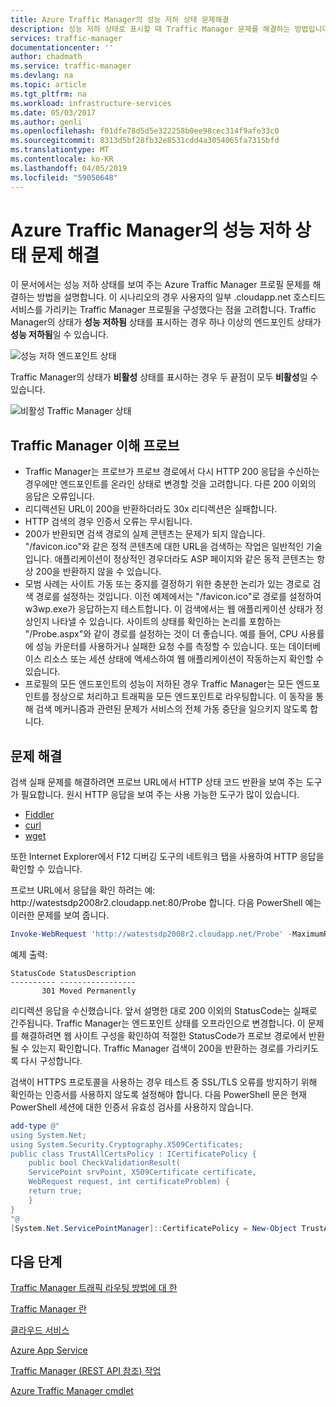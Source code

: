 ```yaml
---
title: Azure Traffic Manager의 성능 저하 상태 문제해결
description: 성능 저하 상태로 표시할 때 Traffic Manager 문제를 해결하는 방법입니다.
services: traffic-manager
documentationcenter: ''
author: chadmath
ms.service: traffic-manager
ms.devlang: na
ms.topic: article
ms.tgt_pltfrm: na
ms.workload: infrastructure-services
ms.date: 05/03/2017
ms.author: genli
ms.openlocfilehash: f01dfe78d5d5e322258b0ee98cec314f9afe33c0
ms.sourcegitcommit: 8313d5bf28fb32e8531cdd4a3054065fa7315bfd
ms.translationtype: MT
ms.contentlocale: ko-KR
ms.lasthandoff: 04/05/2019
ms.locfileid: "59050648"
---
```

# <a name="troubleshooting-degraded-state-on-azure-traffic-manager"></a>Azure Traffic Manager의 성능 저하 상태 문제 해결

이 문서에서는 성능 저하 상태를 보여 주는 Azure Traffic Manager 프로필 문제를 해결하는 방법을 설명합니다. 이 시나리오의 경우 사용자의 일부 .cloudapp.net 호스티드 서비스를 가리키는 Traffic Manager 프로필을 구성했다는 점을 고려합니다. Traffic Manager의 상태가 **성능 저하됨** 상태를 표시하는 경우 하나 이상의 엔드포인트 상태가 **성능 저하됨**일 수 있습니다.

![성능 저하 엔드포인트 상태](./media/traffic-manager-troubleshooting-degraded/traffic-manager-degradedifonedegraded.png)

Traffic Manager의 상태가 **비활성** 상태를 표시하는 경우 두 끝점이 모두 **비활성**일 수 있습니다.

![비활성 Traffic Manager 상태](./media/traffic-manager-troubleshooting-degraded/traffic-manager-inactive.png)

## <a name="understanding-traffic-manager-probes"></a>Traffic Manager 이해 프로브

* Traffic Manager는 프로브가 프로브 경로에서 다시 HTTP 200 응답을 수신하는 경우에만 엔드포인트를 온라인 상태로 변경할 것을 고려합니다. 다른 200 이외의 응답은 오류입니다.
* 리디렉션된 URL이 200을 반환하더라도 30x 리디렉션은 실패합니다.
* HTTP 검색의 경우 인증서 오류는 무시됩니다.
* 200가 반환되면 검색 경로의 실제 콘텐츠는 문제가 되지 않습니다. "/favicon.ico"와 같은 정적 콘텐츠에 대한 URL을 검색하는 작업은 일반적인 기술입니다. 애플리케이션이 정상적인 경우더라도 ASP 페이지와 같은 동적 콘텐츠는 항상 200을 반환하지 않을 수 있습니다.
* 모범 사례는 사이트 가동 또는 중지를 결정하기 위한 충분한 논리가 있는 경로로 검색 경로를 설정하는 것입니다. 이전 예제에서는 "/favicon.ico"로 경로를 설정하여 w3wp.exe가 응답하는지 테스트합니다. 이 검색에서는 웹 애플리케이션 상태가 정상인지 나타낼 수 있습니다. 사이트의 상태를 확인하는 논리를 포함하는 "/Probe.aspx"와 같이 경로를 설정하는 것이 더 좋습니다. 예를 들어, CPU 사용률에 성능 카운터를 사용하거나 실패한 요청 수를 측정할 수 있습니다. 또는 데이터베이스 리소스 또는 세션 상태에 액세스하여 웹 애플리케이션이 작동하는지 확인할 수 있습니다.
* 프로필의 모든 엔드포인트의 성능이 저하된 경우 Traffic Manager는 모든 엔드포인트를 정상으로 처리하고 트래픽을 모든 엔드포인트로 라우팅합니다. 이 동작을 통해 검색 메커니즘과 관련된 문제가 서비스의 전체 가동 중단을 일으키지 않도록 합니다.

## <a name="troubleshooting"></a>문제 해결

검색 실패 문제를 해결하려면 프로브 URL에서 HTTP 상태 코드 반환을 보여 주는 도구가 필요합니다. 원시 HTTP 응답을 보여 주는 사용 가능한 도구가 많이 있습니다.

* [Fiddler](https://www.telerik.com/fiddler)
* [curl](https://curl.haxx.se/)
* [wget](http://gnuwin32.sourceforge.net/packages/wget.htm)

또한 Internet Explorer에서 F12 디버깅 도구의 네트워크 탭을 사용하여 HTTP 응답을 확인할 수 있습니다.

프로브 URL에서 응답을 확인 하려는 예: http:\//watestsdp2008r2.cloudapp.net:80/Probe 합니다. 다음 PowerShell 예는 이러한 문제를 보여 줍니다.

```powershell
Invoke-WebRequest 'http://watestsdp2008r2.cloudapp.net/Probe' -MaximumRedirection 0 -ErrorAction SilentlyContinue | Select-Object StatusCode,StatusDescription
```

예제 출력:

    StatusCode StatusDescription
    ---------- -----------------
           301 Moved Permanently

리디렉션 응답을 수신했습니다. 앞서 설명한 대로 200 이외의 StatusCode는 실패로 간주됩니다. Traffic Manager는 엔드포인트 상태를 오프라인으로 변경합니다. 이 문제를 해결하려면 웹 사이트 구성을 확인하여 적절한 StatusCode가 프로브 경로에서 반환될 수 있는지 확인합니다. Traffic Manager 검색이 200을 반환하는 경로를 가리키도록 다시 구성합니다.

검색이 HTTPS 프로토콜을 사용하는 경우 테스트 중 SSL/TLS 오류를 방지하기 위해 확인하는 인증서를 사용하지 않도록 설정해야 합니다. 다음 PowerShell 문은 현재 PowerShell 세션에 대한 인증서 유효성 검사를 사용하지 않습니다.

```powershell
add-type @"
using System.Net;
using System.Security.Cryptography.X509Certificates;
public class TrustAllCertsPolicy : ICertificatePolicy {
    public bool CheckValidationResult(
    ServicePoint srvPoint, X509Certificate certificate,
    WebRequest request, int certificateProblem) {
    return true;
    }
}
"@
[System.Net.ServicePointManager]::CertificatePolicy = New-Object TrustAllCertsPolicy
```

## <a name="next-steps"></a>다음 단계

[Traffic Manager 트래픽 라우팅 방법에 대 한](traffic-manager-routing-methods.md)

[Traffic Manager 란](traffic-manager-overview.md)

[클라우드 서비스](https://go.microsoft.com/fwlink/?LinkId=314074)

[Azure App Service](https://azure.microsoft.com/documentation/services/app-service/web/)

[Traffic Manager (REST API 참조) 작업](https://go.microsoft.com/fwlink/?LinkId=313584)

[Azure Traffic Manager cmdlet][1]

[1]: https://docs.microsoft.com/powershell/module/az.trafficmanager
